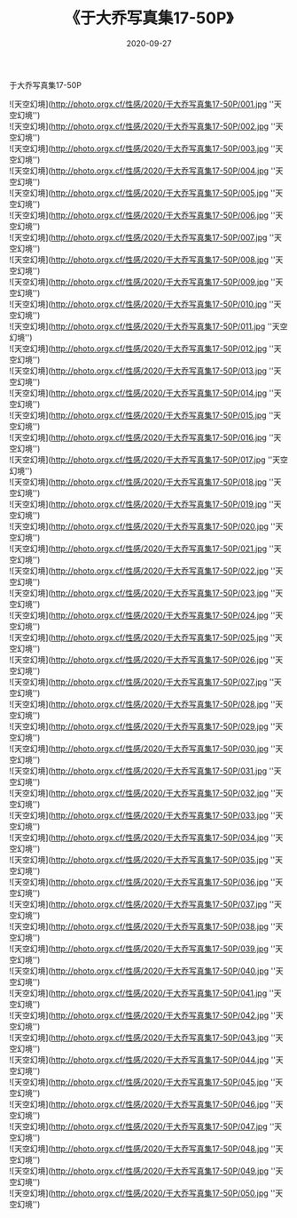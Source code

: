 ﻿---
layout: post
title:  《于大乔写真集17-50P》
date:   2020-09-27
img: http://photo.orgx.cf/性感/2020/于大乔写真集17-50P/000.jpg
categories: [美女, 性感, 泳衣]
---

于大乔写真集17-50P



![天空幻境](http://photo.orgx.cf/性感/2020/于大乔写真集17-50P/001.jpg ''天空幻境'') <br>
![天空幻境](http://photo.orgx.cf/性感/2020/于大乔写真集17-50P/002.jpg ''天空幻境'') <br>
![天空幻境](http://photo.orgx.cf/性感/2020/于大乔写真集17-50P/003.jpg ''天空幻境'') <br>
![天空幻境](http://photo.orgx.cf/性感/2020/于大乔写真集17-50P/004.jpg ''天空幻境'') <br>
![天空幻境](http://photo.orgx.cf/性感/2020/于大乔写真集17-50P/005.jpg ''天空幻境'') <br>
![天空幻境](http://photo.orgx.cf/性感/2020/于大乔写真集17-50P/006.jpg ''天空幻境'') <br>
![天空幻境](http://photo.orgx.cf/性感/2020/于大乔写真集17-50P/007.jpg ''天空幻境'') <br>
![天空幻境](http://photo.orgx.cf/性感/2020/于大乔写真集17-50P/008.jpg ''天空幻境'') <br>
![天空幻境](http://photo.orgx.cf/性感/2020/于大乔写真集17-50P/009.jpg ''天空幻境'') <br>
![天空幻境](http://photo.orgx.cf/性感/2020/于大乔写真集17-50P/010.jpg ''天空幻境'') <br>
![天空幻境](http://photo.orgx.cf/性感/2020/于大乔写真集17-50P/011.jpg ''天空幻境'') <br>
![天空幻境](http://photo.orgx.cf/性感/2020/于大乔写真集17-50P/012.jpg ''天空幻境'') <br>
![天空幻境](http://photo.orgx.cf/性感/2020/于大乔写真集17-50P/013.jpg ''天空幻境'') <br>
![天空幻境](http://photo.orgx.cf/性感/2020/于大乔写真集17-50P/014.jpg ''天空幻境'') <br>
![天空幻境](http://photo.orgx.cf/性感/2020/于大乔写真集17-50P/015.jpg ''天空幻境'') <br>
![天空幻境](http://photo.orgx.cf/性感/2020/于大乔写真集17-50P/016.jpg ''天空幻境'') <br>
![天空幻境](http://photo.orgx.cf/性感/2020/于大乔写真集17-50P/017.jpg ''天空幻境'') <br>
![天空幻境](http://photo.orgx.cf/性感/2020/于大乔写真集17-50P/018.jpg ''天空幻境'') <br>
![天空幻境](http://photo.orgx.cf/性感/2020/于大乔写真集17-50P/019.jpg ''天空幻境'') <br>
![天空幻境](http://photo.orgx.cf/性感/2020/于大乔写真集17-50P/020.jpg ''天空幻境'') <br>
![天空幻境](http://photo.orgx.cf/性感/2020/于大乔写真集17-50P/021.jpg ''天空幻境'') <br>
![天空幻境](http://photo.orgx.cf/性感/2020/于大乔写真集17-50P/022.jpg ''天空幻境'') <br>
![天空幻境](http://photo.orgx.cf/性感/2020/于大乔写真集17-50P/023.jpg ''天空幻境'') <br>
![天空幻境](http://photo.orgx.cf/性感/2020/于大乔写真集17-50P/024.jpg ''天空幻境'') <br>
![天空幻境](http://photo.orgx.cf/性感/2020/于大乔写真集17-50P/025.jpg ''天空幻境'') <br>
![天空幻境](http://photo.orgx.cf/性感/2020/于大乔写真集17-50P/026.jpg ''天空幻境'') <br>
![天空幻境](http://photo.orgx.cf/性感/2020/于大乔写真集17-50P/027.jpg ''天空幻境'') <br>
![天空幻境](http://photo.orgx.cf/性感/2020/于大乔写真集17-50P/028.jpg ''天空幻境'') <br>
![天空幻境](http://photo.orgx.cf/性感/2020/于大乔写真集17-50P/029.jpg ''天空幻境'') <br>
![天空幻境](http://photo.orgx.cf/性感/2020/于大乔写真集17-50P/030.jpg ''天空幻境'') <br>
![天空幻境](http://photo.orgx.cf/性感/2020/于大乔写真集17-50P/031.jpg ''天空幻境'') <br>
![天空幻境](http://photo.orgx.cf/性感/2020/于大乔写真集17-50P/032.jpg ''天空幻境'') <br>
![天空幻境](http://photo.orgx.cf/性感/2020/于大乔写真集17-50P/033.jpg ''天空幻境'') <br>
![天空幻境](http://photo.orgx.cf/性感/2020/于大乔写真集17-50P/034.jpg ''天空幻境'') <br>
![天空幻境](http://photo.orgx.cf/性感/2020/于大乔写真集17-50P/035.jpg ''天空幻境'') <br>
![天空幻境](http://photo.orgx.cf/性感/2020/于大乔写真集17-50P/036.jpg ''天空幻境'') <br>
![天空幻境](http://photo.orgx.cf/性感/2020/于大乔写真集17-50P/037.jpg ''天空幻境'') <br>
![天空幻境](http://photo.orgx.cf/性感/2020/于大乔写真集17-50P/038.jpg ''天空幻境'') <br>
![天空幻境](http://photo.orgx.cf/性感/2020/于大乔写真集17-50P/039.jpg ''天空幻境'') <br>
![天空幻境](http://photo.orgx.cf/性感/2020/于大乔写真集17-50P/040.jpg ''天空幻境'') <br>
![天空幻境](http://photo.orgx.cf/性感/2020/于大乔写真集17-50P/041.jpg ''天空幻境'') <br>
![天空幻境](http://photo.orgx.cf/性感/2020/于大乔写真集17-50P/042.jpg ''天空幻境'') <br>
![天空幻境](http://photo.orgx.cf/性感/2020/于大乔写真集17-50P/043.jpg ''天空幻境'') <br>
![天空幻境](http://photo.orgx.cf/性感/2020/于大乔写真集17-50P/044.jpg ''天空幻境'') <br>
![天空幻境](http://photo.orgx.cf/性感/2020/于大乔写真集17-50P/045.jpg ''天空幻境'') <br>
![天空幻境](http://photo.orgx.cf/性感/2020/于大乔写真集17-50P/046.jpg ''天空幻境'') <br>
![天空幻境](http://photo.orgx.cf/性感/2020/于大乔写真集17-50P/047.jpg ''天空幻境'') <br>
![天空幻境](http://photo.orgx.cf/性感/2020/于大乔写真集17-50P/048.jpg ''天空幻境'') <br>
![天空幻境](http://photo.orgx.cf/性感/2020/于大乔写真集17-50P/049.jpg ''天空幻境'') <br>
![天空幻境](http://photo.orgx.cf/性感/2020/于大乔写真集17-50P/050.jpg ''天空幻境'') <br>